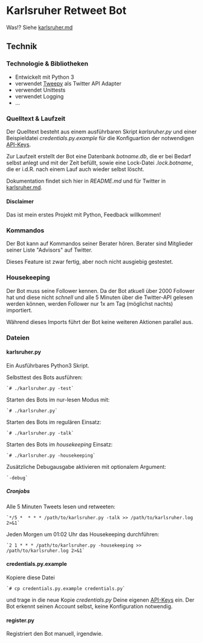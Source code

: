 # Karlsruher Retweet Bot

Was!? Siehe [karlsruher.md](karlsruher.md)

## Technik

### Technologie & Bibliotheken
* Entwickelt mit Python 3
* verwendet [Tweepy](https://www.tweepy.org/) als Twitter API Adapter
* verwendet Unittests
* verwendet Logging
* ...


### Quelltext & Laufzeit

Der Quelltext besteht aus einem ausführbaren Skript *karlsruher.py* und einer Beispieldatei *credentials.py.example* für die Konfiguartion der notwendigen [API-Keys](https://developer.twitter.com).

Zur Laufzeit erstellt der Bot eine Datenbank *botname.db*, die er bei Bedarf selbst anlegt und mit der Zeit befüllt, sowie eine Lock-Datei *.lock.botname*, die er i.d.R. nach einem Lauf auch wieder selbst löscht.

Dokumentation findet sich hier in *README.md* und für Twitter in [karlsruher.md](karlsruher.md).

#### Disclaimer

Das ist mein erstes Projekt mit Python, Feedback willkommen!


### Kommandos

Der Bot kann auf Kommandos seiner Berater hören.
Berater sind Mitglieder seiner Liste "Advisors" auf Twitter.

Dieses Feature ist zwar fertig, aber noch nicht ausgiebig gestestet. 


### Housekeeping

Der Bot muss seine Follower kennen. Da der Bot atkuell über 2000 Follower hat und diese nicht *schnell* und alle 5 Minuten über die Twitter-API gelesen werden können, werden Follower nur 1x am Tag (möglichst nachts) importiert.

Während dieses Imports führt der Bot keine weiteren Aktionen parallel aus.

### Dateien

#### karlsruher.py
Ein Ausführbares Python3 Skript.


Selbsttest des Bots ausführen:

	`# ./karlsruher.py -test`

Starten des Bots im nur-lesen Modus mit:

	`# ./karlsruher.py`

Starten des Bots im regulären Einsatz:

	`# ./karlsruher.py -talk`


Starten des Bots im *housekeeping* Einsatz:

	`# ./karlsruher.py -housekeeping`


Zusätzliche Debugausgabe aktivieren mit optionalem Argument:

	`-debug`

##### Cronjobs

Alle 5 Minuten Tweets lesen und retweeten:

	`*/5 *  * * * /path/to/karlsruher.py -talk >> /path/to/karlsruher.log 2>&1`

Jeden Morgen um 01:02 Uhr das Housekeeping durchführen:

	`2 1 * * * /path/to/karlsruher.py -housekeeping >> /path/to/karlsruher.log 2>&1`


#### credentials.py.example
Kopiere diese Datei

	`# cp credentials.py.example credentials.py`

und trage in die neue Kopie *credentials.py* Deine eigenen [API-Keys](https://developer.twitter.com) ein. Der Bot erkennt seinen Account selbst, keine Konfiguration notwendig.


#### register.py
Registriert den Bot manuell, irgendwie.
